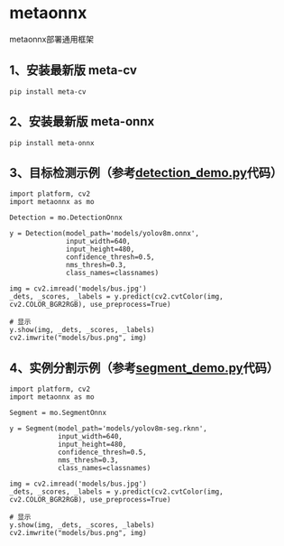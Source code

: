 # metaonnx

metaonnx部署通用框架

## 1、安装最新版 meta-cv

    pip install meta-cv

## 2、安装最新版 meta-onnx

    pip install meta-onnx

## 3、目标检测示例（参考[detection_demo.py](detection_demo.py)代码）

    import platform, cv2
    import metaonnx as mo

    Detection = mo.DetectionOnnx

    y = Detection(model_path='models/yolov8m.onnx',
                  input_width=640,
                  input_height=480,
                  confidence_thresh=0.5,
                  nms_thresh=0.3,
                  class_names=classnames)

    img = cv2.imread('models/bus.jpg')
    _dets, _scores, _labels = y.predict(cv2.cvtColor(img, cv2.COLOR_BGR2RGB), use_preprocess=True)
    
    # 显示
    y.show(img, _dets, _scores, _labels)
    cv2.imwrite("models/bus.png", img)

## 4、实例分割示例（参考[segment_demo.py](segment_demo.py)代码）

    import platform, cv2
    import metaonnx as mo
    
    Segment = mo.SegmentOnnx

    y = Segment(model_path='models/yolov8m-seg.rknn',
                input_width=640,
                input_height=480,
                confidence_thresh=0.5,
                nms_thresh=0.3,
                class_names=classnames)
    
    img = cv2.imread('models/bus.jpg')
    _dets, _scores, _labels = y.predict(cv2.cvtColor(img, cv2.COLOR_BGR2RGB), use_preprocess=True)
    
    # 显示
    y.show(img, _dets, _scores, _labels)
    cv2.imwrite("models/bus.png", img)